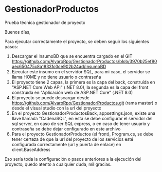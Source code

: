# GestionadorProductos
Prueba técnica gestionador de proyecto

Buenos días,

Para ejecutar correctamente el proyecto, se deben seguir los siguientes pasos:

1. Descargar el InsumoBD que se encuentra cargado en el GIT https://github.com/AlvaroRpo/GestionadorProductos/blob/3970b25ef80aec650475c8a1833fc0ce902b24ad/InsumoBD
2. Ejecutar este insumo en el servidor SQL, para mi caso, el servidor se llama HOME y no tiene usuario o contraseña
3. El proyecto tiene 2 capas, la primera es la capa del back, construída en "ASP.NET Core Web API" (.NET 8.0), la segunda es la capa del front construída en "Aplicación web de ASP.NET Core" (.NET 8.0)
4. El proyecto se puede descargar desde https://github.com/AlvaroRpo/GestionadorProductos.git (rama master) o desde el visual studio con la url del proyecto
5. En el proyecto GestionadorProductosBack, appsettings.json, existe una llave llamada "CadenaSQL", en esta se debe configurar el servidor del sql server, en caso de ser SQL express, o en caso de tener usuario y contraseña se debe dejar configurado en este archivo
6. Para el proyecto GestionadorProductos (el front), Program.cs, se debe tener certeza de que la url del proyecto de los servicios esté configurada correctamente (url y puerta de enlace) en client.BaseAddress

Eso sería toda la configuración o pasos anteriores a la ejecución del proyecto, quedo atento a cualquier duda, mil gracias.

